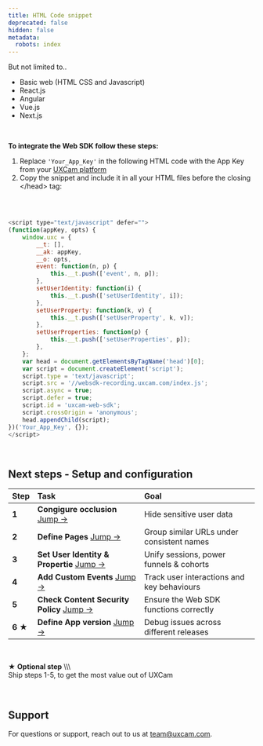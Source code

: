 ```yaml
---
title: HTML Code snippet
deprecated: false
hidden: false
metadata:
  robots: index
---
```

<Accordion title="Supported technologies" icon="fa-duotone fa-solid fa-code">
  But not limited to..

  * Basic web (HTML CSS and Javascript)
  * React.js
  * Angular
  * Vue.js
  * Next.js
</Accordion>

<br />

**To integrate the Web SDK follow these steps:**

1. Replace `'Your_App_Key'` in the following HTML code with the App Key from your [UXCam platform](https://app.uxcam.com/integration)
2. Copy the snippet and include it in all your HTML files before the closing \</head> tag:

<br />

```javascript

<script type="text/javascript" defer="">
(function(appKey, opts) {
    window.uxc = {
        __t: [],
        __ak: appKey,
        __o: opts,
        event: function(n, p) {
            this.__t.push(['event', n, p]);
        },
        setUserIdentity: function(i) {
            this.__t.push(['setUserIdentity', i]);
        },
        setUserProperty: function(k, v) {
            this.__t.push(['setUserProperty', k, v]);
        },
        setUserProperties: function(p) {
            this.__t.push(['setUserProperties', p]);
        },
    };
    var head = document.getElementsByTagName('head')[0];
    var script = document.createElement('script');
    script.type = 'text/javascript';
    script.src = '//websdk-recording.uxcam.com/index.js';
    script.async = true;
    script.defer = true;
    script.id = 'uxcam-web-sdk';
    script.crossOrigin = 'anonymous';
    head.appendChild(script);
})('Your_App_Key', {}); 
</script>
```

<br />

## Next steps - Setup and configuration

| Step                 | Task                                                                                           | Goal                                       |
| :------------------- | :--------------------------------------------------------------------------------------------- | :----------------------------------------- |
| <strong>1</strong>   | <strong>Congigure occlusion </strong>  <a href="occlusion#">Jump →</a>                         | Hide sensitive user data                   |
| <strong>2</strong>   | <strong>Define Pages </strong>  <a href="define-pages-properties-to-simplify-data#">Jump →</a> | Group similar URLs under consistent names  |
| <strong>3</strong>   | <strong>Set User Identity & Propertie </strong>  <a href="user-properties#">Jump →</a>         | Unify sessions, power funnels & cohorts    |
| <strong>4</strong>   | <strong>Add Custom Events </strong>  <a href="logging-custom-event#">Jump →</a>                | Track user interactions and key behaviours |
| <strong>5 </strong>  | <strong>Check Content Security Policy </strong>  <a href="csp#">Jump →</a>                     | Ensure the Web SDK functions correctly     |
| <strong>6 ★</strong> | <strong>Define App version </strong>  <a href="app-version#">Jump →</a>                        | Debug issues across different releases     |

<br />

<GitHubCallout type="note">★ **Optional step** \\\\\\\
Ship steps 1-5, to get the most value out of UXCam</GitHubCallout>

<br />

## Support

For questions or support, reach out to us at [team@uxcam.com](mailto:team@uxcam.com).